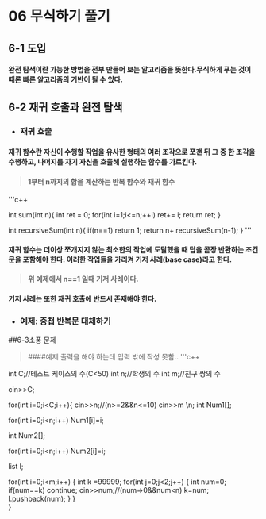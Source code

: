 # 06 무식하기 풀기
## 6-1 도입
#### **완전 탐색**이란 가능한 방법을 **전부** 만들어 보는 알고리즘을 뜻한다.무식하게 푸는 것이 때론 빠른 알고리즘의 기반이 될 수 있다.

## 6-2 재귀 호출과 완전 탐색
* ### 재귀 호출
#### **재귀 함수**란 자신이 수행할 작업을 유사한 형태의 여러 조각으로 쪼갠 뒤 그 중 한 조각을 수행하고, 나머지를 **자기 자신을 호출해 실행하는 함수**를 가르킨다.
> #### 1부터 n까지의 합을 계산하는 반복 함수와 재귀 함수
'''c++

int sum(int n){
int ret = 0;
for(int i=1;i<=n;++i)
ret+= i;
return ret;
}

int recursiveSum(int n){
if(n==1) return 1;
return n+ recursiveSum(n-1);
}
'''
#### 재귀 함수는 더이상 쪼개지지 않는 최소한의 작업에 도달했을 때 답을 곧장 반환하는 조건문을 포함해야 한다. 이러한 작업들을 가리켜 기저 사례(base case)라고 한다.
> #### 위 예제에서 n==1 일때 기저 사례이다.
#### 기저 사례는 또한 재귀 호출에 반드시 존재해야 한다.

* ### 예제: 중첩 반복문 대체하기
##6-3소풍 문제
>####예제 출력을 해야 하는데 입력 밖에 작성 못함..
'''c++

int C;//테스트 케이스의 수(C<50)
int n;//학생의 수 
int m;//친구 쌍의 수

cin>>C;

for(int i=0;i<C;i++){
cin>>n;//(n>=2&&n<=10)
cin>>m \n;
int Num1[];

for(int i=0;i<n;i++)
Num1[i]=i;

int Num2[];

for(int i=0;i<n;i++)
Num2[i]=i;

list <int> l;

for(int i=0;i<m;i++)
{
	int k =99999;
	for(int j=0;j<2;j++)
	{
		int num=0;
		if(num==k)
		continue;
		cin>>num;//(num=>0&&num<n)
		k=num;
		l.pushback(num);
	}
}		
}
